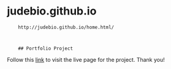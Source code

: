 # judebio.github.io

        http://judebio.github.io/home.html/
        
        
        
        ## Portfolio Project


Follow this [link](https://judebio.github.io/) to visit the live page for the project.
Thank you!
      
